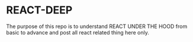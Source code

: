 # REACT-DEEP
The purpose of this repo is to understand REACT UNDER THE HOOD from basic to advance and post all react related thing here only.
